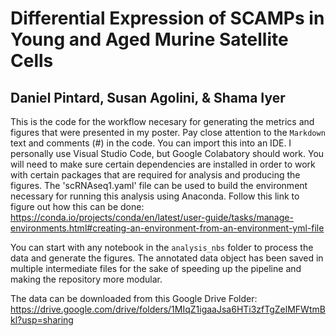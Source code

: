 # Differential Expression of SCAMPs in Young and Aged Murine Satellite Cells
## Daniel Pintard, Susan Agolini, & Shama Iyer

This is the code for the workflow necesary for generating the metrics and figures that were presented in my poster. Pay close attention to the `Markdown` text and comments (#) in the code. You can import this into an IDE. I personally use Visual Studio Code, but Google Colabatory should work. You will need to make sure certain dependencies are installed in order to work with certain packages that are required for analysis and producing the figures. The 'scRNAseq1.yaml' file can be used to build the environment necessary for running this analysis using Anaconda. Follow this link to figure out how this can be done: https://conda.io/projects/conda/en/latest/user-guide/tasks/manage-environments.html#creating-an-environment-from-an-environment-yml-file

You can start with any notebook in the `analysis_nbs` folder to process the data and generate the figures. The annotated data object has been saved in multiple intermediate files for the sake of speeding up the pipeline and making the repository more modular. 

The data can be downloaded from this Google Drive Folder: https://drive.google.com/drive/folders/1MIqZ1igaaJsa6HTi3zfTgZelMFWtmBkl?usp=sharing
